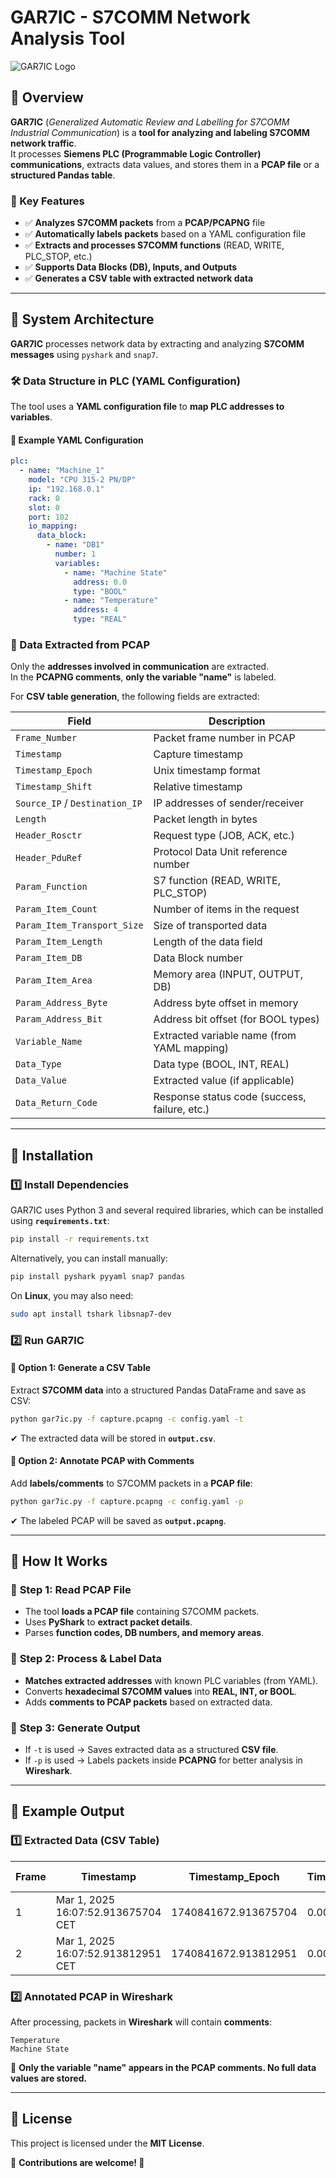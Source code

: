 
# GAR7IC - S7COMM Network Analysis Tool  
![GAR7IC Logo](images/logo.png)

## 📌 Overview  
**GAR7IC** (*Generalized Automatic Review and Labelling for S7COMM Industrial Communication*) is a **tool for analyzing and labeling S7COMM network traffic**.  
It processes **Siemens PLC (Programmable Logic Controller) communications**, extracts data values, and stores them in a **PCAP file** or a **structured Pandas table**.

### 🎯 Key Features  
- ✅ **Analyzes S7COMM packets** from a **PCAP/PCAPNG** file  
- ✅ **Automatically labels packets** based on a YAML configuration file  
- ✅ **Extracts and processes S7COMM functions** (READ, WRITE, PLC_STOP, etc.)  
- ✅ **Supports Data Blocks (DB), Inputs, and Outputs**  
- ✅ **Generates a CSV table with extracted network data**  

---

## 📌 System Architecture  
**GAR7IC** processes network data by extracting and analyzing **S7COMM messages** using `pyshark` and `snap7`.  

### 🛠 Data Structure in PLC (YAML Configuration)  
The tool uses a **YAML configuration file** to **map PLC addresses to variables**.  

#### 🔹 **Example YAML Configuration**
```yaml
plc:
  - name: "Machine_1"
    model: "CPU 315-2 PN/DP"
    ip: "192.168.0.1"
    rack: 0
    slot: 0
    port: 102
    io_mapping:
      data_block:
        - name: "DB1"
          number: 1
          variables:
            - name: "Machine State"
              address: 0.0
              type: "BOOL"
            - name: "Temperature"
              address: 4
              type: "REAL"
```

### 📡 Data Extracted from PCAP  
Only the **addresses involved in communication** are extracted.  
In the **PCAPNG comments**, **only the variable "name"** is labeled.  

For **CSV table generation**, the following fields are extracted:  

| **Field**                   | **Description**                                   |
|-----------------------------|---------------------------------------------------|
| `Frame_Number`              | Packet frame number in PCAP                      |
| `Timestamp`                 | Capture timestamp                                |
| `Timestamp_Epoch`           | Unix timestamp format                            |
| `Timestamp_Shift`           | Relative timestamp                               |
| `Source_IP` / `Destination_IP` | IP addresses of sender/receiver           |
| `Length`                    | Packet length in bytes                          |
| `Header_Rosctr`             | Request type (JOB, ACK, etc.)                    |
| `Header_PduRef`             | Protocol Data Unit reference number             |
| `Param_Function`            | S7 function (READ, WRITE, PLC_STOP)              |
| `Param_Item_Count`          | Number of items in the request                   |
| `Param_Item_Transport_Size` | Size of transported data                        |
| `Param_Item_Length`         | Length of the data field                        |
| `Param_Item_DB`             | Data Block number                               |
| `Param_Item_Area`           | Memory area (INPUT, OUTPUT, DB)                  |
| `Param_Address_Byte`        | Address byte offset in memory                   |
| `Param_Address_Bit`         | Address bit offset (for BOOL types)             |
| `Variable_Name`             | Extracted variable name (from YAML mapping)      |
| `Data_Type`                 | Data type (BOOL, INT, REAL)                      |
| `Data_Value`                | Extracted value (if applicable)                  |
| `Data_Return_Code`          | Response status code (success, failure, etc.)    |

---

## 📌 Installation  
### 1️⃣ Install Dependencies  
GAR7IC uses Python 3 and several required libraries, which can be installed using **`requirements.txt`**:  
```sh
pip install -r requirements.txt
```
Alternatively, you can install manually:  
```sh
pip install pyshark pyyaml snap7 pandas
```
On **Linux**, you may also need:
```sh
sudo apt install tshark libsnap7-dev
```

### 2️⃣ Run GAR7IC  
#### 🔹 **Option 1: Generate a CSV Table**  
Extract **S7COMM data** into a structured Pandas DataFrame and save as CSV:  
```sh
python gar7ic.py -f capture.pcapng -c config.yaml -t
```
✔ The extracted data will be stored in **`output.csv`**.

#### 🔹 **Option 2: Annotate PCAP with Comments**  
Add **labels/comments** to S7COMM packets in a **PCAP file**:  
```sh
python gar7ic.py -f capture.pcapng -c config.yaml -p
```
✔ The labeled PCAP will be saved as **`output.pcapng`**.

---

## 📌 How It Works  
### 🔹 **Step 1: Read PCAP File**  
- The tool **loads a PCAP file** containing S7COMM packets.  
- Uses **PyShark** to **extract packet details**.  
- Parses **function codes, DB numbers, and memory areas**.  

### 🔹 **Step 2: Process & Label Data**  
- **Matches extracted addresses** with known PLC variables (from YAML).  
- Converts **hexadecimal S7COMM values** into **REAL, INT, or BOOL**.  
- Adds **comments to PCAP packets** based on extracted data.  

### 🔹 **Step 3: Generate Output**  
- If `-t` is used → Saves extracted data as a structured **CSV file**.  
- If `-p` is used → Labels packets inside **PCAPNG** for better analysis in **Wireshark**.  

---

## 📌 Example Output  
### 1️⃣ **Extracted Data (CSV Table)**

| Frame | Timestamp                          | Timestamp_Epoch       | Timestamp_Shift | Source IP  | Destination IP | Length | Header_Rosctr | Header_PduRef | Param_Function | Param_Item_Count | Param_Item_Transport_Size | Param_Item_Length | Param_Item_DB | Param_Item_Area | Param_Address_Byte | Param_Address_Bit | Variable_Name   | Data_Type | Data_Value | Data_Return_Code |
|-------|-----------------------------------|----------------------|----------------|------------|----------------|--------|---------------|---------------|---------------|----------------|------------------------|----------------|--------------|---------------|------------------|----------------|---------------|----------|------------|----------------|
| 1     | Mar 1, 2025 16:07:52.913675704 CET | 1740841672.913675704 | 0.000000000    | 127.0.0.1  | 127.0.0.1      | 97     | JOB           | 5376          | READ          | 1              | BYTE                   | 1              | 1            | DATA_BLOCK    | 0                | 0              | Machine state | BOOL     | Unknown    | Unknown        |
| 2     | Mar 1, 2025 16:07:52.913812951 CET | 1740841672.913812951 | 0.000137247    | 127.0.0.1  | 127.0.0.1      | 92     | ACK_DATA      | 5376          | READ          | 1              | Unknown                | Unknown        | Unknown      | Unknown       | Unknown          | Unknown        | Machine state | BOOL     | True       | SUCCESS        |

### 2️⃣ **Annotated PCAP in Wireshark**  
After processing, packets in **Wireshark** will contain **comments**:
```
Temperature
Machine State
```
🔹 **Only the variable "name" appears in the PCAP comments. No full data values are stored.**  

---

## 📌 License  
This project is licensed under the **MIT License**.

🔹 **Contributions are welcome! 🚀**

